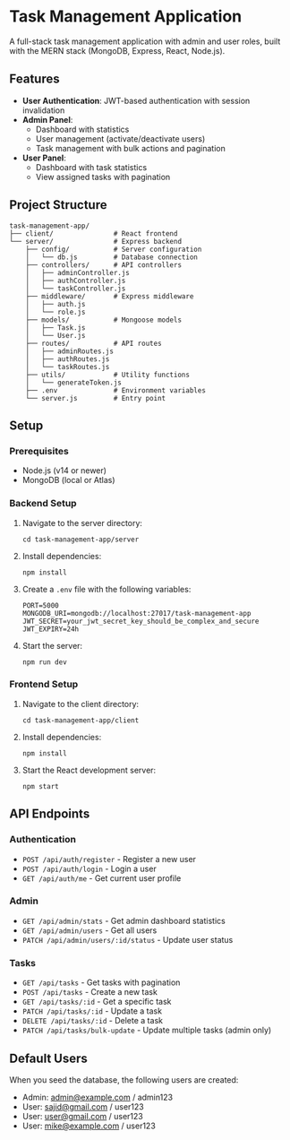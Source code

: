 # Task Management Application

A full-stack task management application with admin and user roles, built with the MERN stack (MongoDB, Express, React, Node.js).

## Features

- **User Authentication**: JWT-based authentication with session invalidation
- **Admin Panel**:
  - Dashboard with statistics
  - User management (activate/deactivate users)
  - Task management with bulk actions and pagination
- **User Panel**:
  - Dashboard with task statistics
  - View assigned tasks with pagination

## Project Structure

```
task-management-app/
├── client/               # React frontend
└── server/               # Express backend
    ├── config/           # Server configuration
    │   └── db.js         # Database connection
    ├── controllers/      # API controllers
    │   ├── adminController.js
    │   ├── authController.js
    │   └── taskController.js
    ├── middleware/       # Express middleware
    │   ├── auth.js
    │   └── role.js
    ├── models/           # Mongoose models
    │   ├── Task.js
    │   └── User.js
    ├── routes/           # API routes
    │   ├── adminRoutes.js
    │   ├── authRoutes.js
    │   └── taskRoutes.js
    ├── utils/            # Utility functions
    │   └── generateToken.js
    ├── .env              # Environment variables
    └── server.js         # Entry point
```

## Setup

### Prerequisites

- Node.js (v14 or newer)
- MongoDB (local or Atlas)

### Backend Setup

1. Navigate to the server directory:
   ```
   cd task-management-app/server
   ```

2. Install dependencies:
   ```
   npm install
   ```

3. Create a `.env` file with the following variables:
   ```
   PORT=5000
   MONGODB_URI=mongodb://localhost:27017/task-management-app
   JWT_SECRET=your_jwt_secret_key_should_be_complex_and_secure
   JWT_EXPIRY=24h
   ```

4. Start the server:
   ```
   npm run dev
   ```

### Frontend Setup

1. Navigate to the client directory:
   ```
   cd task-management-app/client
   ```

2. Install dependencies:
   ```
   npm install
   ```

3. Start the React development server:
   ```
   npm start
   ```

## API Endpoints

### Authentication
- `POST /api/auth/register` - Register a new user
- `POST /api/auth/login` - Login a user
- `GET /api/auth/me` - Get current user profile

### Admin
- `GET /api/admin/stats` - Get admin dashboard statistics
- `GET /api/admin/users` - Get all users
- `PATCH /api/admin/users/:id/status` - Update user status

### Tasks
- `GET /api/tasks` - Get tasks with pagination
- `POST /api/tasks` - Create a new task
- `GET /api/tasks/:id` - Get a specific task
- `PATCH /api/tasks/:id` - Update a task
- `DELETE /api/tasks/:id` - Delete a task
- `PATCH /api/tasks/bulk-update` - Update multiple tasks (admin only)

## Default Users

When you seed the database, the following users are created:

- Admin: admin@example.com / admin123
- User: sajid@gmail.com / user123
- User: user@gmail.com / user123
- User: mike@example.com / user123 
